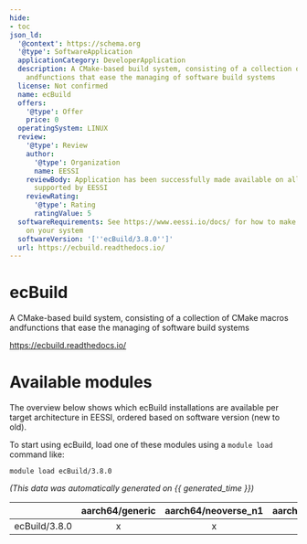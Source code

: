 ```yaml
---
hide:
- toc
json_ld:
  '@context': https://schema.org
  '@type': SoftwareApplication
  applicationCategory: DeveloperApplication
  description: A CMake-based build system, consisting of a collection of CMake macros
    andfunctions that ease the managing of software build systems
  license: Not confirmed
  name: ecBuild
  offers:
    '@type': Offer
    price: 0
  operatingSystem: LINUX
  review:
    '@type': Review
    author:
      '@type': Organization
      name: EESSI
    reviewBody: Application has been successfully made available on all architectures
      supported by EESSI
    reviewRating:
      '@type': Rating
      ratingValue: 5
  softwareRequirements: See https://www.eessi.io/docs/ for how to make EESSI available
    on your system
  softwareVersion: '[''ecBuild/3.8.0'']'
  url: https://ecbuild.readthedocs.io/
---
```


ecBuild
=======


A CMake-based build system, consisting of a collection of CMake macros andfunctions that ease the managing of software build systems

https://ecbuild.readthedocs.io/
# Available modules


The overview below shows which ecBuild installations are available per target architecture in EESSI, ordered based on software version (new to old).

To start using ecBuild, load one of these modules using a `module load` command like:

```shell
module load ecBuild/3.8.0
```

*(This data was automatically generated on {{ generated_time }})*  

| |aarch64/generic|aarch64/neoverse_n1|aarch64/neoverse_v1|x86_64/generic|x86_64/amd/zen2|x86_64/amd/zen3|x86_64/amd/zen4|x86_64/intel/haswell|x86_64/intel/sapphirerapids|x86_64/intel/skylake_avx512|
| :---: | :---: | :---: | :---: | :---: | :---: | :---: | :---: | :---: | :---: | :---: |
|ecBuild/3.8.0|x|x|x|x|x|x|x|x|-|x|
